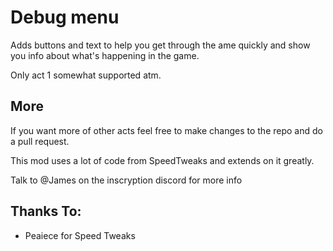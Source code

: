 # Debug menu

Adds buttons and text to help you get through the ame quickly and show you info about what's happening in the game.

Only act 1 somewhat supported atm.

## More

If you want more of other acts feel free to make changes to the repo and do a pull request. 

This mod uses a lot of code from SpeedTweaks and extends on it greatly.

Talk to @James on the inscryption discord for more info

## Thanks To:
- Peaiece for Speed Tweaks
